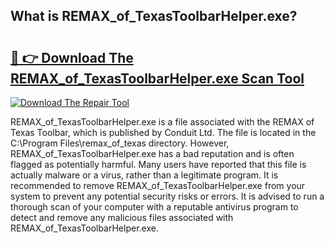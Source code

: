 ## What is REMAX_of_TexasToolbarHelper.exe? 

# <h2><a href="https://exedetect.com/download.php?REMAX_of_TexasToolbarHelper.exe">🔗 👉 Download The REMAX_of_TexasToolbarHelper.exe Scan Tool</a></h2>

[![Download The Repair Tool](https://exedetect.com/download-button.jpg)](https://exedetect.com/download.php?REMAX_of_TexasToolbarHelper.exe)

REMAX_of_TexasToolbarHelper.exe is a file associated with the REMAX of Texas Toolbar, which is published by Conduit Ltd. The file is located in the C:\Program Files\remax_of_texas directory. However, REMAX_of_TexasToolbarHelper.exe has a bad reputation and is often flagged as potentially harmful. Many users have reported that this file is actually malware or a virus, rather than a legitimate program. It is recommended to remove REMAX_of_TexasToolbarHelper.exe from your system to prevent any potential security risks or errors. It is advised to run a thorough scan of your computer with a reputable antivirus program to detect and remove any malicious files associated with REMAX_of_TexasToolbarHelper.exe.